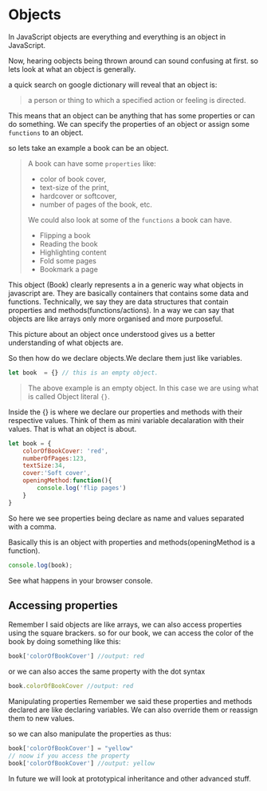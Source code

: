 # Objects

In JavaScript objects are everything and everything is an object in JavaScript. 

Now, hearing oobjects being thrown around can sound confusing at first. so lets look at what an object is generally.

a quick search on google dictionary will reveal that an object is:
> a person or thing to which a specified action or feeling is directed.

This means that an object can be anything that has some properties or can do something. We can specify the properties of an object or assign some `functions` to an object.

so lets take an example  a book can be an object. 
> A book can have some `properties` like:
>  - color of book cover, 
>  - text-size of the print, 
> - hardcover or softcover, 
> - number of pages of the book, etc. 
> 
> We could also look at some of the `functions` a book can have.
> - Flipping a book
> - Reading the book
> - Highlighting content
> - Fold some pages
> - Bookmark a page

This object (Book) clearly represents a in a generic way what objects in javascript are. They are basically containers that contains some data and functions. Technically, we say they are data structures that contain properties and methods(functions/actions). In a way we can say that objects are like arrays only more organised and more purposeful.

This picture about an object once understood gives us a better understanding of what objects are.

So then how do we declare objects.We declare them just like variables.

```js
let book  = {} // this is an empty object.

```
> The above example is an empty object. In this case we are using what is called Object literal `{}`.

Inside the {} is where we declare our properties and methods with their respective values. Think of them as mini variable decalaration with their values. That is what an object is about. 
```javascript
let book = {
    colorOfBookCover: 'red',
    numberOfPages:123,
    textSize:34,
    cover:'Soft cover',
    openingMethod:function(){
        console.log('flip pages')
    }
}
```

So here we see properties being declare as name and values separated with a comma.

Basically this is an object with properties and methods(openingMethod is a function).

```javascript
console.log(book);
```
See what happens in your browser console.

## Accessing properties

Remember I said objects are like arrays, we can also access properties using the square brackers.
so for our book, we can access the color of the book by doing something like this:

```js
book['colorOfBookCover'] //output: red
```

or we can also acces the same property with the dot syntax

```js
book.colorOfBookCover //output: red
```
Manipulating properties
Remember we said these properties and methods declared are like declaring variables. We can also override them or reassign them to new values.

so we can also manipulate the properties as thus:
```js 
book['colorOfBookCover'] = "yellow" 
// noow if you access the property
book['colorOfBookCover'] //output: yellow
```

In future we will look at prototypical inheritance and other advanced stuff.